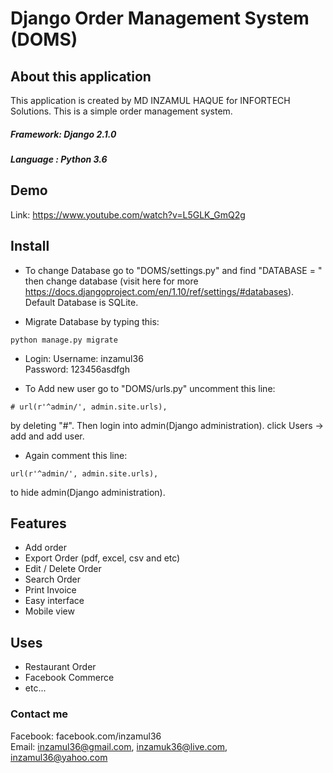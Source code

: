 # Django Order Management System (DOMS)

## About this application

This application is created by MD INZAMUL HAQUE for INFORTECH Solutions. This is a simple order management system. <br>
##### Framework: Django 2.1.0
##### Language : Python 3.6

## Demo
Link: https://www.youtube.com/watch?v=L5GLK_GmQ2g

## Install
- To change Database go to "DOMS/settings.py" and find "DATABASE = " then change database (visit here for more https://docs.djangoproject.com/en/1.10/ref/settings/#databases). Default Database is SQLite.

- Migrate Database by typing this:
```
python manage.py migrate
```
- Login:
	Username: inzamul36 <br>
	Password: 123456asdfgh

- To Add new user go to "DOMS/urls.py" uncomment this line:
```
# url(r'^admin/', admin.site.urls),
```
by deleting "#". Then login into admin(Django administration). click Users -> add and add user. 
- Again comment this line:
```
url(r'^admin/', admin.site.urls),
``` 
to hide admin(Django administration).

## Features
- Add order
- Export Order (pdf, excel, csv and etc)
- Edit / Delete Order
- Search Order
- Print Invoice
- Easy interface
- Mobile view

## Uses
* Restaurant Order
* Facebook Commerce
* etc...

### Contact me 
Facebook: facebook.com/inzamul36 <br>
Email: inzamul36@gmail.com, inzamuk36@live.com, inzamul36@yahoo.com    